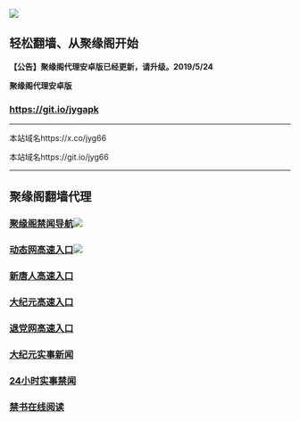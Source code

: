 ![](https://raw.githubusercontent.com/hao369/a/master/j.jpg)



## 轻松翻墙、从聚缘阁开始



**【公告】聚缘阁代理安卓版已经更新，请升级。2019/5/24**

 
**聚缘阁代理安卓版**
### https://git.io/jygapk  

***

本站域名https://x.co/jyg66 

本站域名https://git.io/jyg66



***




## 聚缘阁翻墙代理 



### [聚缘阁禁闻导航](https://5tta2.oy32c.club)![](https://tup.vraet.cf/jyg.gif)



### [动态网高速入口](https://square-term-a9e7.gsgehe.workers.dev/-----http://hao149.ie99.eu.org/)![](https://tup.vraet.cf/jygdl.gif)


### [新唐人高速入口](https://square-term-a9e7.gsgehe.workers.dev/-----http://hao149.ie99.eu.org/)

### [大纪元高速入口](https://square-term-a9e7.gsgehe.workers.dev/-----http://hao149.ie99.eu.org/)

### [退党网高速入口](https://square-term-a9e7.gsgehe.workers.dev/-----http://hao149.ie99.eu.org/)






### [大纪元实事新闻](https://git.io/fjmgE)

### [24小时实事禁闻](https://git.io/fj3Go)

### [禁书在线阅读](https://git.io/fjJ5Z)






